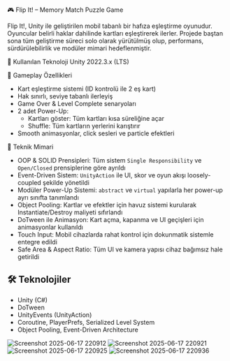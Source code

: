 🎮 Flip It! – Memory Match Puzzle Game

Flip It!, Unity ile geliştirilen mobil tabanlı bir hafıza eşleştirme oyunudur. Oyuncular belirli haklar dahilinde kartları eşleştirerek ilerler. Projede baştan sona tüm geliştirme süreci solo olarak yürütülmüş olup, performans, sürdürülebilirlik ve modüler mimari hedeflenmiştir.

🔧 Kullanılan Teknoloji Unity 2022.3.x (LTS)


🧩 Gameplay Özellikleri

- Kart eşleştirme sistemi (ID kontrolü ile 2 eş kart)
- Hak sınırlı, seviye tabanlı ilerleyiş
- Game Over & Level Complete senaryoları
- 2 adet Power-Up:
  - Kartları göster: Tüm kartları kısa süreliğine açar
  - Shuffle: Tüm kartların yerlerini karıştırır
- Smooth animasyonlar, click sesleri ve particle efektleri

🧠 Teknik Mimari

- OOP & SOLID Prensipleri: Tüm sistem `Single Responsibility` ve `Open/Closed` prensiplerine göre ayrıldı
- Event-Driven Sistem: `UnityAction` ile UI, skor ve oyun akışı loosely-coupled şekilde yönetildi
- Modüler Power-Up Sistemi: `abstract` ve `virtual` yapılarla her power-up ayrı sınıfta tanımlandı
- Object Pooling: Kartlar ve efektler için havuz sistemi kurularak Instantiate/Destroy maliyeti sıfırlandı
- DoTween ile Animasyon: Kart açma, kapanma ve UI geçişleri için animasyonlar kullanıldı
- Touch Input: Mobil cihazlarda rahat kontrol için dokunmatik sistemle entegre edildi
- Safe Area & Aspect Ratio: Tüm UI ve kamera yapısı cihaz bağımsız hale getirildi

## 🛠️ Teknolojiler

- Unity (C#)
- DoTween
- UnityEvents (UnityAction)
- Coroutine, PlayerPrefs, Serialized Level System
- Object Pooling, Event-Driven Architecture



![Screenshot 2025-06-17 220912](https://github.com/user-attachments/assets/f6360933-cd1c-4b04-b2e7-8238f762277d)
![Screenshot 2025-06-17 220921](https://github.com/user-attachments/assets/b01ef0fc-4d29-4fd8-b55b-757e458be438)
![Screenshot 2025-06-17 220925](https://github.com/user-attachments/assets/0fd232a5-6ed0-4369-a455-62a8499eb9ad)
![Screenshot 2025-06-17 220936](https://github.com/user-attachments/assets/0a9b3b34-2fe2-4003-9bf8-36450eaa98c6)
